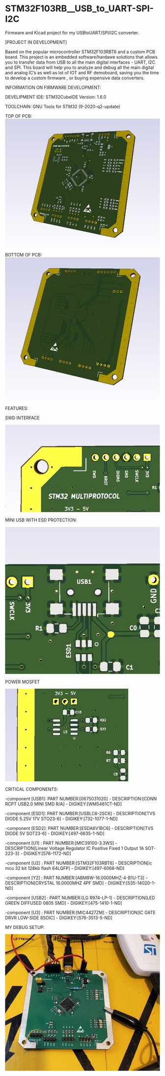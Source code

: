 # STM32F103RB__USB_to_UART-SPI-I2C
Firmware and Kicad project for my USBtoUART/SPI/I2C converter.

[PROJECT IN DEVELOPMENT]

Based on the popular microcontroller STM32F103RBT6 and a custom PCB board.
This project is an embedded software/hardawe solutions that allows you to transfer data from USB to all the main digital interfaces - UART, I2C and SPI.
This board will help you to analyze and debug all the main digital and analog IC’s as well as lot of IOT and RF demoboard, saving you the time to develop a custom firmware
, or buying expensive data converters.

INFORMATION ON FIRMWARE DEVELOPMENT:

DEVELIPMENT IDE: STM32CubeIDE Version: 1.6.0

TOOLCHAIN: GNU Tools for STM32 (9-2020-q2-update)

TOP OF PCB:
![Test Image 1](https://github.com/Stulinaz/STM32F103RB_USB_to_UART_SPI_I2C/blob/master/PHOTOS/IMG4_TOP.JPG)

BOTTOM OF PCB:
![Test Image 2](https://github.com/Stulinaz/STM32F103RB_USB_to_UART_SPI_I2C/blob/master/PHOTOS/IMG1_BOT.JPG)

FEATURES:

SWD INTERFACE

![Test Image 3](https://github.com/Stulinaz/STM32F103RB_USB_to_UART_SPI_I2C/blob/master/PHOTOS/IMG3_SWD.JPG)

MINI USB WITH ESD PROTECTION:

![Test Image 4](https://github.com/Stulinaz/STM32F103RB_USB_to_UART_SPI_I2C/blob/master/PHOTOS/IMG5_USB.JPG)

POWER MOSFET

![Test Image 5](https://github.com/Stulinaz/STM32F103RB_USB_to_UART_SPI_I2C/blob/master/PHOTOS/IMG2_MOS.JPG)



CRITICAL COMPONENTS:

-component [USB1]: PART NUMBER:[0675031020] - DESCRIPTION:[CONN RCPT USB2.0 MINI SMD R/A] - DIGIKEY:[WM5461CT-ND]

-component [ESD1]: PART NUMBER:[USBLC6-2SC6] - DESCRIPTION[TVS DIODE 5.25V 17V STO23-6] - DIGIKEY:[732-1077-1-ND]

-component [ESD2]: PART NUMBER:[ESDA6V1BC6] - DESCRIPTION[TVS DIODE 5V SOT23-6] - DIGIKEY:[497-6635-1-ND]

-component [U1] : PART NUMBER:[MIC39100-3.3WS] - DESCRIPTION[Linear Voltage Regulator IC Positive Fixed 1 Output 1A SOT-223-3] - DIGIKEY:[576-1172-ND]

-component [U2]  : PART NUMBER:[STM32F103RBT6] - DESCRIPTION[ic mcu 32 bit 128kb flash 64LQFP] - DIGIKEY:[497-6066-ND]

-component [Y2]  : PART NUMBER:[ABM8W-16.0000MHZ-4-B1U-T3] - DESCRIPTION[CRYSTAL 16.0000MHZ 4PF SMD] - DIGIKEY:[535-14020-1-ND]

-component [USB2]  : PART NUMBER:[LG R974-LP-1] - DESCRIPTION[LED GREEN DIFFUSED 0805 SMD] - DIGIKEY:[475-1410-1-ND]

-component [U3]  : PART NUMBER:[MIC4427ZM] - DESCRIPTION[IC GATE DRVR LOW-SIDE 8SOIC] - DIGIKEY:[576-3513-5-ND]

MY DEBUG SETUP:

![Test Image 6](https://github.com/Stulinaz/STM32F103RB_USB_to_UART_SPI_I2C/blob/master/PHOTOS/IMG6_BOARD.JPG)

